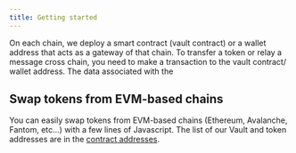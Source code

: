 ```yaml
---
title: Getting started
---
```

On each chain, we deploy a smart contract (vault contract) or a wallet address that acts as a gateway of that chain. To transfer a token or relay a message cross chain, you need to make a transaction to the vault contract/ wallet address. The data associated with the

## Swap tokens from EVM-based chains

You can easily swap tokens from EVM-based chains (Ethereum, Avalanche, Fantom, etc...) with a few lines of Javascript. The list of our Vault and token addresses are in the [contract addresses](../references/contracts.md).
